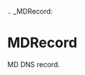 [//]: # (THE CONTENT BELOW IS GENERATED. DO NOT EDIT.)
.. _MDRecord:

# MDRecord
[//]: # (ADD YOUR NOTES BELOW. THESE WILL BE PICKED EVERY TIME THE DOCS ARE REGENERATED. //end)

MD DNS record.
